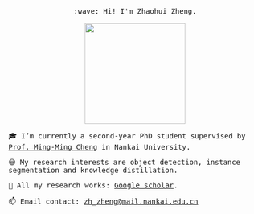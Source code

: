 <p align="center">
  <samp>
    :wave: Hi! I'm Zhaohui Zheng.
    <br><br>
    <img src="https://gimg2.baidu.com/image_search/src=http%3A%2F%2Ftva1.sinaimg.cn%2Flarge%2F6e3e5b9bgy1g3gu3otp26g208r08qe6r.gif&refer=http%3A%2F%2Ftva1.sinaimg.cn&app=2002&size=f9999,10000&q=a80&n=0&g=0n&fmt=auto?sec=1654960741&t=2480fea45ef416335964138e58cf2ccc" width="200px" align="center">

</p>

<samp>
  
:mortar_board: I’m currently a second-year PhD student supervised by [Prof. Ming-Ming Cheng](https://mmcheng.net) in Nankai University.
  
:laughing: My research interests are object detection, instance segmentation and knowledge distillation.
  
:page_with_curl: All my research works: [Google scholar](https://scholar.google.com/citations?user=0X71NDYAAAAJ&hl=zh-CN&oi=ao).
  
:mailbox: Email contact: zh_zheng@mail.nankai.edu.cn
  
</samp>
